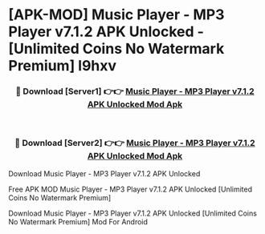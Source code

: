 # [APK-MOD] Music Player - MP3 Player v7.1.2 APK Unlocked - [Unlimited Coins No Watermark Premium] l9hxv



<div align="center">
<h3>🔴 Download [Server1] 👉👉 <a href="https://momento.my/?title=Music_Player_-_MP3_Player_v7.1.2_APK_Unlocked">Music Player - MP3 Player v7.1.2 APK Unlocked Mod Apk</a></h3><br>

<h3>🔴 Download [Server2] 👉👉 <a href="https://momento.my/?title=Music_Player_-_MP3_Player_v7.1.2_APK_Unlocked">Music Player - MP3 Player v7.1.2 APK Unlocked Mod Apk</a></h3>
</div>



Download Music Player - MP3 Player v7.1.2 APK Unlocked 

Free APK MOD Music Player - MP3 Player v7.1.2 APK Unlocked [Unlimited Coins No Watermark Premium]

Download Music Player - MP3 Player v7.1.2 APK Unlocked [Unlimited Coins No Watermark Premium] Mod For Android
